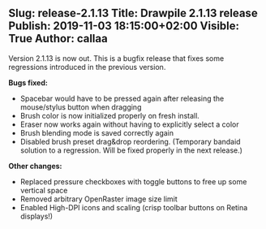Slug: release-2.1.13
Title: Drawpile 2.1.13 release
Publish: 2019-11-03 18:15:00+02:00
Visible: True
Author: callaa
---

Version 2.1.13 is now out. This is a bugfix release that fixes some regressions introduced in the previous version.

**Bugs fixed:**

 * Spacebar would have to be pressed again after releasing the mouse/stylus button when dragging
 * Brush color is now initialized properly on fresh install.
 * Eraser now works again without having to explicitly select a color
 * Brush blending mode is saved correctly again
 * Disabled brush preset drag&drop reordering. (Temporary bandaid solution to a regression. Will be fixed properly in the next release.)

**Other changes:**

 * Replaced pressure checkboxes with toggle buttons to free up some vertical space
 * Removed arbitrary OpenRaster image size limit
 * Enabled High-DPI icons and scaling (crisp toolbar buttons on Retina displays!)
 
